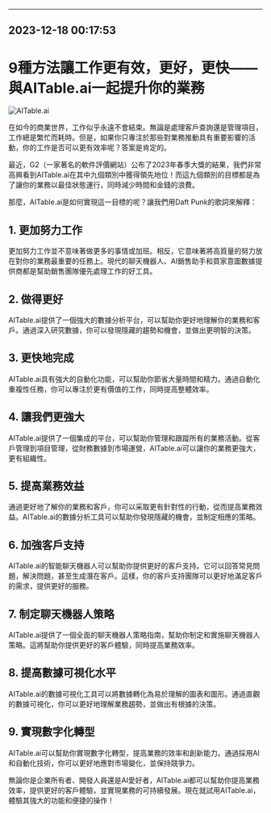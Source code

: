 

---------------------------------------------
2023-12-18 00:17:53
---------------------------------------------

# 9種方法讓工作更有效，更好，更快——與AITable.ai一起提升你的業務

![AITable.ai](https://www.example.com/image)

在如今的商業世界，工作似乎永遠不會結束。無論是處理客戶查詢還是管理項目，工作總是繁忙而耗時。但是，如果你只專注於那些對業務推動具有重要影響的活動，你的工作是否可以更有效率呢？答案是肯定的。

最近，G2（一家著名的軟件評價網站）公布了2023年春季大獎的結果，我們非常高興看到AITable.ai在其中九個類別中獲得領先地位！而這九個類別的目標都是為了讓你的業務以最佳狀態運行，同時減少時間和金錢的浪費。

那麼，AITable.ai是如何實現這一目標的呢？讓我們用Daft Punk的歌詞來解釋：

## 1. 更加努力工作
更加努力工作並不意味著做更多的事情或加班。相反，它意味著將高質量的努力放在對你的業務最重要的任務上。現代的聊天機器人、AI銷售助手和買家意圖數據提供商都是幫助銷售團隊優先處理工作的好工具。

## 2. 做得更好
AITable.ai提供了一個強大的數據分析平台，可以幫助你更好地理解你的業務和客戶。通過深入研究數據，你可以發現隱藏的趨勢和機會，並做出更明智的決策。

## 3. 更快地完成
AITable.ai具有強大的自動化功能，可以幫助你節省大量時間和精力。通過自動化重複性任務，你可以專注於更有價值的工作，同時提高整體效率。

## 4. 讓我們更強大
AITable.ai提供了一個集成的平台，可以幫助你管理和跟蹤所有的業務活動。從客戶管理到項目管理，從財務數據到市場運營，AITable.ai可以讓你的業務更強大，更有組織性。

## 5. 提高業務效益
通過更好地了解你的業務和客戶，你可以采取更有針對性的行動，從而提高業務效益。AITable.ai的數據分析工具可以幫助你發現隱藏的機會，並制定相應的策略。

## 6. 加強客戶支持
AITable.ai的智能聊天機器人可以幫助你提供更好的客戶支持。它可以回答常見問題，解決問題，甚至生成潛在客戶。這樣，你的客戶支持團隊可以更好地滿足客戶的需求，提供更好的服務。

## 7. 制定聊天機器人策略
AITable.ai提供了一個全面的聊天機器人策略指南，幫助你制定和實施聊天機器人策略。這將幫助你提供更好的客戶體驗，同時提高業務效率。

## 8. 提高數據可視化水平
AITable.ai的數據可視化工具可以將數據轉化為易於理解的圖表和圖形。通過直觀的數據可視化，你可以更好地理解業務趨勢，並做出有根據的決策。

## 9. 實現數字化轉型
AITable.ai可以幫助你實現數字化轉型，提高業務的效率和創新能力。通過採用AI和自動化技術，你可以更好地應對市場變化，並保持競爭力。

無論你是企業所有者、開發人員還是AI愛好者，AITable.ai都可以幫助你提高業務效率，提供更好的客戶體驗，並實現業務的可持續發展。現在就試用AITable.ai，體驗其強大的功能和便捷的操作！

